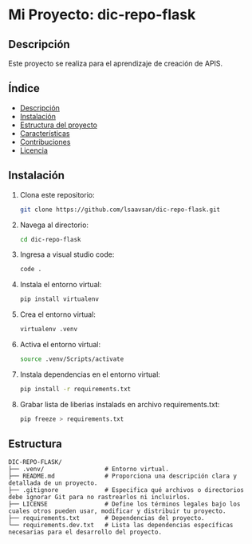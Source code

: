 # Mi Proyecto: dic-repo-flask
## Descripción
Este proyecto se realiza para el aprendizaje de creación de APIS.

## Índice
- [Descripción](#descripción)
- [Instalación](#instalación)
- [Estructura del proyecto](#Estructura)
- [Características](#características)
- [Contribuciones](#contribuciones)
- [Licencia](#licencia)

## Instalación
1. Clona este repositorio:
   ```bash
   git clone https://github.com/lsaavsan/dic-repo-flask.git
   ```
2. Navega al directorio:
   ```bash
   cd dic-repo-flask
   ```
3. Ingresa a visual studio code:
   ```bash
   code .
   ```
4. Instala el entorno virtual:
   ```bash
   pip install virtualenv
   ```
5. Crea el entorno virtual:
   ```bash
   virtualenv .venv
   ```
6. Activa el entorno virtual:
   ```bash
   source .venv/Scripts/activate
   ```
7. Instala dependencias en el entorno virtual:
   ```bash
   pip install -r requirements.txt
   ```

8. Grabar lista de liberias instalads en archivo requirements.txt:
   ```bash
   pip freeze > requirements.txt
   ```
## Estructura
```plaintext
DIC-REPO-FLASK/
├── .venv/                 # Entorno virtual.
├── README.md              # Proporciona una descripción clara y detallada de un proyecto.
├── .gitignore             # Especifica qué archivos o directorios debe ignorar Git para no rastrearlos ni incluirlos.
├── LICENSE                # Define los términos legales bajo los cuales otros pueden usar, modificar y distribuir tu proyecto.
├── requirements.txt       # Dependencias del proyecto.
└── requirements.dev.txt   # Lista las dependencias específicas necesarias para el desarrollo del proyecto.

```

